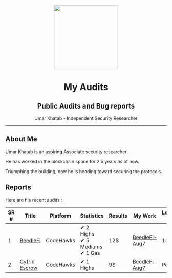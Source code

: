 
<div>
<p align="center">
    <img  src="https://github.com/0xumarkhatab/myGasOptimizationWork/assets/71306738/32bfb132-ed5e-4ad6-88d5-47fe20ff5f03"  height="200" />
</p>

<h1 align="center">My Audits</h1>
<h2 align="center">Public Audits and Bug reports</h2>
<p align="center">Umar Khatab - Independent Security Researcher</p>  
<hr/>
</div>


## About Me

Umar Khatab is an aspiring Associate security researcher.

He has worked in the blockchain space for 2.5 years as of now.

Triumphing the building, now he is heading toward securing the protocols.

## Reports

Here are his recent audits :

| SR # |  Title | Platform | Statistics | Results | My Work | Leaderboard Rank
| --- | -------| -------------- | --- |--- | ------------| -------------|
| 1 | [BeedleFi](https://twitter.com/@beedlefi) | CodeHawks | ✔ 2 Highs <br/> ✔ 5 Mediums <br/> ✔ 1 Gas | 12$ | [ BeedleFi-Aug7 ]( https://github.com/0xumarkhatab/0xumarkhatab-audits/tree/main/BeedleFi-Aug7)  | 131 |
| 2 | [Cyfrin Escrow ](https://twitter.com/CyfrinAudits) | CodeHawks | ✔ 1 Highs | 9$ | [ BeedleFi-Aug7 ]( https://github.com/0xumarkhatab/0xumarkhatab-audits/tree/main/BeedleFi-Aug7)  | Pending |


